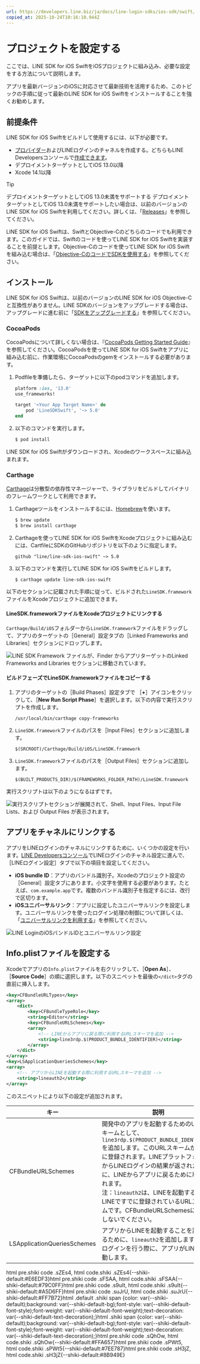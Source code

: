 ```yaml
---
url: https://developers.line.biz/ja/docs/line-login-sdks/ios-sdk/swift/setting-up-project/
copied_at: 2025-10-24T10:16:10.944Z
---
```

# プロジェクトを設定する

ここでは、LINE SDK for iOS SwiftをiOSプロジェクトに組み込み、必要な設定をする方法について説明します。

アプリを最新バージョンのiOSに対応させて最新技術を活用するため、このトピックの手順に従って最新のLINE SDK for iOS Swiftをインストールすることを強くお勧めします。

## 前提条件

LINE SDK for iOS Swiftをビルドして使用するには、以下が必要です。

*   [プロバイダー](https://developers.line.biz/ja/glossary/#provider)およびLINEログインのチャネルを作成する。どちらもLINE Developersコンソールで[作成できます](https://developers.line.biz/console/register/line-login/channel/)。
*   デプロイメントターゲットとしてiOS 13.0以降
*   Xcode 14.1以降

> [!TIP]
> デプロイメントターゲットとしてiOS 13.0未満をサポートする
> デプロイメントターゲットとしてiOS 13.0未満をサポートしたい場合は、以前のバージョンのLINE SDK for iOS Swiftを利用してください。詳しくは、「[Releases](https://github.com/line/line-sdk-ios-swift/releases)」を参照してください。

LINE SDK for iOS Swiftは、SwiftとObjective-Cのどちらのコードでも利用できます。このガイドでは、Swiftのコードを使ってLINE SDK for iOS Swiftを実装することを前提とします。Objective-Cのコードを使ってLINE SDK for iOS Swiftを組み込む場合は、「[Objective-CのコードでSDKを使用する](https://developers.line.biz/ja/docs/line-login-sdks/ios-sdk/swift/using-objc/)」を参照してください。

## インストール

LINE SDK for iOS Swiftは、以前のバージョンのLINE SDK for iOS Objective-Cと互換性がありません。LINE SDKのバージョンをアップグレードする場合は、アップグレードに進む前に「[SDKをアップグレードする](https://developers.line.biz/ja/docs/line-login-sdks/ios-sdk/swift/migration-guide/)」を参照してください。

### CocoaPods

CocoaPodsについて詳しくない場合は、『[CocoaPods Getting Started Guide](https://guides.cocoapods.org/using/getting-started.html)』を参照してください。CocoaPodsを使ってLINE SDK for iOS Swiftをアプリに組み込む前に、作業環境にCocoaPodsのgemをインストールする必要があります。

1.  Podfileを準備したら、ターゲットに以下のpodコマンドを追加します。
    ```ruby
    platform :ios, '13.0'
    use_frameworks!
    
    target '<Your App Target Name>' do
        pod 'LineSDKSwift', '~> 5.0'
    end
    ```
    
2.  以下のコマンドを実行します。
    ```bash
    $ pod install
    ```
    

LINE SDK for iOS Swiftがダウンロードされ、Xcodeのワークスペースに組み込まれます。

### Carthage

[Carthage](https://github.com/Carthage/Carthage)は分散型の依存性マネージャーで、ライブラリをビルドしてバイナリのフレームワークとして利用できます。

1.  Carthageツールをインストールするには、[Homebrew](https://brew.sh/)を使います。
    ```bash
    $ brew update
    $ brew install carthage
    ```
    
2.  Carthageを使ってLINE SDK for iOS SwiftをXcodeプロジェクトに組み込むには、CartfileにSDKのGitHubリポジトリを以下のように指定します。
    ```text
    github "line/line-sdk-ios-swift" ~> 5.0
    ```
    
3.  以下のコマンドを実行してLINE SDK for iOS Swiftをビルドします。
    ```text
    $ carthage update line-sdk-ios-swift
    ```
    

以下のセクションに記載された手順に従って、ビルドされた`LineSDK.framework`ファイルをXcodeプロジェクトに追加できます。

#### LineSDK.frameworkファイルをXcodeプロジェクトにリンクする

`Carthage/Build/iOS`フォルダーから`LineSDK.framework`ファイルをドラッグして、アプリのターゲットの［General］設定タブの［Linked Frameworks and Libraries］セクションにドロップします。

![LINE SDK Framework ファイルが、Finder からアプリターゲットのLinked Frameworks and Libraries セクションに移動されています。](https://developers.line.biz/media/ios-sdk-swift/install-link.png)

#### ビルドフェーズでLineSDK.frameworkファイルをコピーする

1.  アプリのターゲットの［Build Phases］設定タブで ［**+**］アイコンをクリックして、［**New Run Script Phase**］を選択します。以下の内容で実行スクリプトを作成します。
    ```text
    /usr/local/bin/carthage copy-frameworks
    ```
    
2.  `LineSDK.framework`ファイルのパスを［Input Files］セクションに追加します。
    ```text
    $(SRCROOT)/Carthage/Build/iOS/LineSDK.framework
    ```
    
3.  `LineSDK.framework`ファイルのパスを［Output Files］セクションに追加します。
    ```text
    $(BUILT_PRODUCTS_DIR)/$(FRAMEWORKS_FOLDER_PATH)/LineSDK.framework
    ```
    

実行スクリプトは以下のようになるはずです。

![実行スクリプトセクションが展開されて、Shell、Input Files、Input File Lists、および Output Files が表示されます。](https://developers.line.biz/media/ios-sdk-swift/install-carthage-copy.png)

## アプリをチャネルにリンクする

アプリをLINEログインのチャネルにリンクするために、いくつかの設定を行います。[LINE Developersコンソール](https://developers.line.biz/console/)でLINEログインのチャネル設定に進んで、［LINEログイン設定］タブで以下の項目を設定してください。

*   **iOS bundle ID**：アプリのバンドル識別子。Xcodeのプロジェクト設定の［General］設定タブにあります。小文字を使用する必要があります。たとえば、`com.example.app`です。複数のバンドル識別子を指定するには、改行で区切ります。
*   **iOSユニバーサルリンク**：アプリに設定したユニバーサルリンクを設定します。ユニバーサルリンクを使ったログイン処理の制御について詳しくは、「[ユニバーサルリンクを利用する](https://developers.line.biz/ja/docs/line-login-sdks/ios-sdk/swift/universal-links-support/)」を参照してください。

![LINE LoginのiOSバンドルIDとユニバーサルリンク設定](https://developers.line.biz/media/line-login/integrate-login-ios/ios-app-settings.png)

## Info.plistファイルを設定する

Xcodeでアプリの`Info.plist`ファイルを右クリックして、［**Open As**］、［**Source Code**］の順に選択します。以下のスニペットを最後の`</dict>`タグの直前に挿入します。

```xml
<key>CFBundleURLTypes</key>
<array>
    <dict>
        <key>CFBundleTypeRole</key>
        <string>Editor</string>
        <key>CFBundleURLSchemes</key>
        <array>
            <!-- LINEからアプリに戻る際に利用するURLスキーマを追加 -->
            <string>line3rdp.$(PRODUCT_BUNDLE_IDENTIFIER)</string>
        </array>
    </dict>
</array>
<key>LSApplicationQueriesSchemes</key>
<array>
    <!-- アプリからLINEを起動する際に利用するURLスキーマを追加 -->
    <string>lineauth2</string>
</array>
```

このスニペットにより以下の設定が追加されます。

| キー | 説明 |
| --- | --- |
| CFBundleURLSchemes | 開発中のアプリを起動するためのURLスキームとして、`line3rdp.$(PRODUCT_BUNDLE_IDENTIFIER)`を追加します。このURLスキームが、iOSに登録されます。LINEプラットフォームからLINEログインの結果が返されたときに、LINEからアプリに戻るために利用されます。<br/>注：`lineauth2`は、LINEを起動するためにLINEですでに登録されているURLスキームです。CFBundleURLSchemesには追加しないでください。 |
| LSApplicationQueriesSchemes | アプリからLINEを起動することを許可するために、`lineauth2`を追加します。LINEログインを行う際に、アプリがLINEを起動します。 |

html pre.shiki code .sZEs4, html code.shiki .sZEs4{--shiki-default:#E6EDF3}html pre.shiki code .sFSAA, html code.shiki .sFSAA{--shiki-default:#79C0FF}html pre.shiki code .s9uIt, html code.shiki .s9uIt{--shiki-default:#A5D6FF}html pre.shiki code .suJrU, html code.shiki .suJrU{--shiki-default:#FF7B72}html .default .shiki span {color: var(--shiki-default);background: var(--shiki-default-bg);font-style: var(--shiki-default-font-style);font-weight: var(--shiki-default-font-weight);text-decoration: var(--shiki-default-text-decoration);}html .shiki span {color: var(--shiki-default);background: var(--shiki-default-bg);font-style: var(--shiki-default-font-style);font-weight: var(--shiki-default-font-weight);text-decoration: var(--shiki-default-text-decoration);}html pre.shiki code .sQhOw, html code.shiki .sQhOw{--shiki-default:#FFA657}html pre.shiki code .sPWt5, html code.shiki .sPWt5{--shiki-default:#7EE787}html pre.shiki code .sH3jZ, html code.shiki .sH3jZ{--shiki-default:#8B949E}